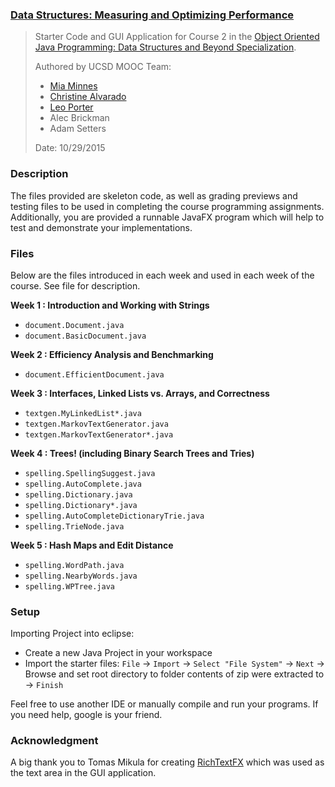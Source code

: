### [Data Structures: Measuring and Optimizing Performance](https://www.coursera.org/learn/data-structures-optimizing-performance)

> Starter Code and GUI Application for Course 2 in the [Object Oriented Java Programming: Data Structures and Beyond Specialization](https://www.coursera.org/specializations/java-object-oriented).
>
> Authored by UCSD MOOC Team:
> - [Mia Minnes](https://www.coursera.org/instructor/minnes)
> - [Christine Alvarado](https://www.coursera.org/instructor/alvarado)
> - [Leo Porter](https://www.coursera.org/instructor/~12264824)
> - Alec Brickman
> - Adam Setters
>
> Date: 10/29/2015

### Description

The files provided are skeleton code, as well as grading previews and testing files to be used in completing the course programming assignments. 
Additionally, you are provided a runnable JavaFX program which will help to test and demonstrate your implementations.

### Files

Below are the files introduced in each week and used in each week of the course. See file for description.

__Week 1 : Introduction and Working with Strings__

- `document.Document.java`
- `document.BasicDocument.java`

__Week 2 : Efficiency Analysis and Benchmarking__

- `document.EfficientDocument.java`

__Week 3 : Interfaces, Linked Lists vs. Arrays, and Correctness__

- `textgen.MyLinkedList*.java`
- `textgen.MarkovTextGenerator.java`
- `textgen.MarkovTextGenerator*.java`

__Week 4 : Trees! (including Binary Search Trees and Tries)__

- `spelling.SpellingSuggest.java`
- `spelling.AutoComplete.java`
- `spelling.Dictionary.java`
- `spelling.Dictionary*.java`
- `spelling.AutoCompleteDictionaryTrie.java`
- `spelling.TrieNode.java`

__Week 5 : Hash Maps and Edit Distance__

- `spelling.WordPath.java`
- `spelling.NearbyWords.java`
- `spelling.WPTree.java`

### Setup 

Importing Project into eclipse:
- Create a new Java Project in your workspace
- Import the starter files:
	  `File` → `Import` → `Select "File System"` → `Next` → Browse and set 
	  root directory to folder contents of zip were extracted to → `Finish`

Feel free to use another IDE or manually compile and run your programs.
If you need help, google is your friend.

### Acknowledgment

A big thank you to Tomas Mikula for creating [RichTextFX](https://github.com/TomasMikula/RichTextFX) which was used as the text area in the GUI application.


